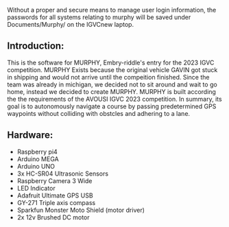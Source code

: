 Without a proper and secure means to manage user login information, the passwords for all systems relating to murphy will be saved under Documents/Murphy/ on the IGVCnew laptop.

## Introduction:
  This is the software for MURPHY, Embry-riddle's entry for the 2023 IGVC competition. MURPHY Exists because the original vehicle GAVIN got stuck in shipping and would not arrive until the compeition finished. Since the team was already in michigan, we decided not to sit around and wait to go home, instead we decided to create MURPHY. 
 	MURPHY is built according the the requirements of the AVOUSI IGVC 2023 competition. In summary, its goal is to autonomously navigate a course by passing predetermined GPS waypoints without colliding with obstcles and adhering to a lane.

## Hardware:
-	Raspberry pi4
-	Arduino MEGA
-	Arduino UNO
-	3x HC-SR04 Ultrasonic Sensors
-	Raspberry Camera 3 Wide
-	LED Indicator
-	Adafruit Ultimate GPS USB
-	GY-271 Triple axis compass
-	Sparkfun Monster Moto Shield (motor driver)
-	2x 12v Brushed DC motor
